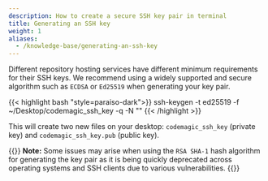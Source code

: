 ```yaml
---
description: How to create a secure SSH key pair in terminal
title: Generating an SSH key
weight: 1
aliases:
  - /knowledge-base/generating-an-ssh-key
---
```


Different repository hosting services have different minimum requirements for their SSH keys. We recommend using a widely supported and secure algorithm such as `ECDSA` or `Ed25519` when generating your key pair.

{{< highlight bash "style=paraiso-dark">}}
ssh-keygen -t ed25519 -f ~/Desktop/codemagic_ssh_key -q -N ""
{{< /highlight >}}


This will create two new files on your desktop: `codemagic_ssh_key` (private key) and `codemagic_ssh_key.pub` (public key). 

{{<notebox>}}
**Note:** Some issues may arise when using the `RSA SHA-1` hash algorithm for generating the key pair as it is being quickly deprecated across operating systems and SSH clients due to various vulnerabilities.
{{</notebox>}}
